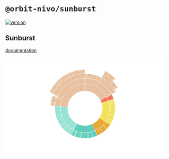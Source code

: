 # `@orbit-nivo/sunburst`

[![version](https://img.shields.io/npm/v/@orbit-nivo/sunburst.svg?style=flat-square)](https://www.npmjs.com/package/@orbit-nivo/sunburst)

## Sunburst

[documentation](http://nivo.rocks/sunburst)

![Sunburst](https://raw.githubusercontent.com/plouc/nivo/master/packages/sunburst/doc/sunburst.png)
